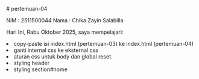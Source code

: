 # pertemuan-04

NIM : 2511500044
Nama : Chika Zayin Salabilla

Hari Ini, Rabu Oktober 2025, saya mempelajari:
<oi>
 <li>copy-paste isi index.html (pertemuan-03) ke index.html (pertemuan-04)</li>
 <li>ganti internal css ke eksternal css</li>
 <li>aturan css untuk body dan global reset</li>
 <li>styling header</li>
 <li>styling section#home</li>
 </ol>